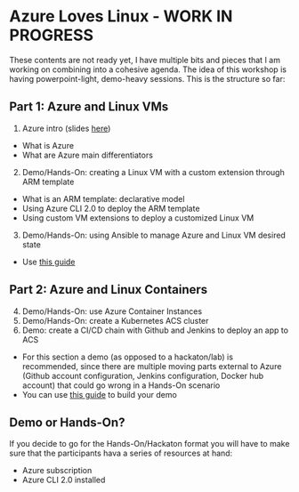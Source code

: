 # Azure Loves Linux - WORK IN PROGRESS

These contents are not ready yet, I have multiple bits and pieces that I am working on combining into a cohesive agenda. The idea of this workshop is having powerpoint-light, demo-heavy sessions. This is the structure so far:

## Part 1: Azure and Linux VMs
1. Azure intro (slides [here](https://github.com/CSA-OCP-GER/Azure-Loves-Linux/raw/master/Azure101-public.pptx))
  * What is Azure
  * What are Azure main differentiators
2. Demo/Hands-On: creating a Linux VM with a custom extension through ARM template
  * What is an ARM template: declarative model
  * Using Azure CLI 2.0 to deploy the ARM template
  * Using custom VM extensions to deploy a customized Linux VM
3. Demo/Hands-On: using Ansible to manage Azure and Linux VM desired state
  * Use [this guide](https://github.com/erjosito/ansible-azure-lab)

## Part 2: Azure and Linux Containers
4. Demo/Hands-On: use Azure Container Instances
5. Demo/Hands-On: create a Kubernetes ACS cluster
6. Demo: create a CI/CD chain with Github and Jenkins to deploy an app to ACS 
  * For this section a demo (as opposed to a hackaton/lab) is recommended, since there are multiple moving parts external to Azure (Github account configuration, Jenkins configuration, Docker hub account) that could go wrong in a Hands-On scenario
  * You can use [this guide](https://docs.microsoft.com/en-us/azure/container-service/kubernetes/container-service-kubernetes-jenkins) to build your demo
  
## Demo or Hands-On?

If you decide to go for the Hands-On/Hackaton format you will have to make sure that the participants hava a series of resources at hand:
* Azure subscription
* Azure CLI 2.0 installed

